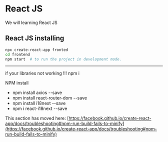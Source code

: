 # React JS
We will learning React JS

## React JS installing
```bash
npx create-react-app fronted
cd frontend
npm start  # to run the project in development mode.
```
***

if your libraries not working !!!
npm i

NPM install
* npm install axios              --save
* npm install react-router-dom   --save 
* npm install i18next            --save
* npm i       react-i18next      --save

This section has moved here: [https://facebook.github.io/create-react-app/docs/troubleshooting#npm-run-build-fails-to-minify](https://facebook.github.io/create-react-app/docs/troubleshooting#npm-run-build-fails-to-minify)

